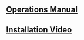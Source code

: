 ## [Operations Manual](https://docs.google.com/document/d/1Bx1VfjAtfZx1tshCKbtL3htAQ21Cfe5XGOk_ckEZDgQ/edit#heading=h.kqrayfudspan)
## [Installation Video](https://youtu.be/u-Kc_wWQu-4)

